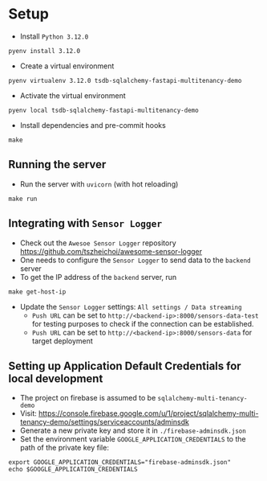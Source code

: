# Setup
- Install `Python 3.12.0`
```shell
pyenv install 3.12.0
```
- Create a virtual environment
```shell
pyenv virtualenv 3.12.0 tsdb-sqlalchemy-fastapi-multitenancy-demo
```
- Activate the virtual environment
```shell
pyenv local tsdb-sqlalchemy-fastapi-multitenancy-demo
```
- Install dependencies and pre-commit hooks
```shell
make
```
## Running the server
- Run the server with `uvicorn` (with hot reloading)
```shell
make run
```
## Integrating with `Sensor Logger`
- Check out the `Awesoe Sensor Logger` repository
https://github.com/tszheichoi/awesome-sensor-logger
- One needs to configure the `Sensor Logger` to send data to the `backend` server
- To get the IP address of the `backend` server, run
```shell
make get-host-ip
```
- Update the `Sensor Logger` settings: `All settings / Data streaming`
  - `Push URL` can be set to `http://<backend-ip>:8000/sensors-data-test`
    for testing purposes to check if the connection can be established.
  - `Push URL` can be set to `http://<backend-ip>:8000/sensors-data`
    for target deployment

## Setting up Application Default Credentials for local development
- The project on firebase is assumed to be `sqlalchemy-multi-tenancy-demo`
- Visit: https://console.firebase.google.com/u/1/project/sqlalchemy-multi-tenancy-demo/settings/serviceaccounts/adminsdk
- Generate a new private key and store it in `./firebase-adminsdk.json`
- Set the environment variable `GOOGLE_APPLICATION_CREDENTIALS` to the path of the private key file:
```shell
export GOOGLE_APPLICATION_CREDENTIALS="firebase-adminsdk.json"
echo $GOOGLE_APPLICATION_CREDENTIALS
```
